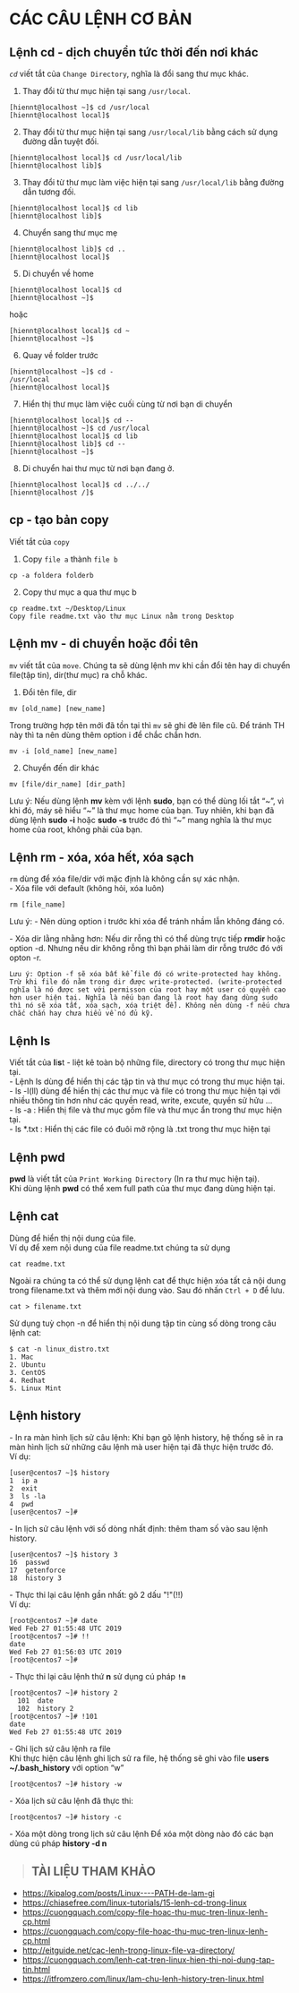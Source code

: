# CÁC CÂU LỆNH CƠ BẢN  
## **Lệnh cd - dịch chuyển tức thời đến nơi khác** 
*`cd`* viết tắt của `Change Directory`, nghĩa là đổi sang thư mục khác.
1. Thay đổi từ thư mục hiện tại sang `/usr/local`.  
```  
[hiennt@localhost ~]$ cd /usr/local
[hiennt@localhost local]$
```  
2. Thay đổi từ thư mục hiện tại sang  `/usr/local/lib` bằng cách sử dụng đường dẫn tuyệt đối.  
```
[hiennt@localhost local]$ cd /usr/local/lib
[hiennt@localhost lib]$ 
```  
3. Thay đổi từ thư mục làm việc hiện tại sang `/usr/local/lib` bằng đường dẫn tương đối.
```
[hiennt@localhost local]$ cd lib
[hiennt@localhost lib]$
```
4. Chuyển sang thư mục mẹ
```
[hiennt@localhost lib]$ cd ..
[hiennt@localhost local]$
```
5. Di chuyển về home
```
[hiennt@localhost local]$ cd
[hiennt@localhost ~]$
```   
hoặc  
```
[hiennt@localhost local]$ cd ~
[hiennt@localhost ~]$
```  
6. Quay về folder trước  
```
[hiennt@localhost ~]$ cd -
/usr/local
[hiennt@localhost local]$
```
7. Hiển thị thư mục làm việc cuối cùng từ nơi bạn di chuyển
```
[hiennt@localhost local]$ cd --
[hiennt@localhost ~]$ cd /usr/local
[hiennt@localhost local]$ cd lib
[hiennt@localhost lib]$ cd --
[hiennt@localhost ~]$
```  
8. Di chuyển hai thư mục từ nơi bạn đang ở.  
```  
[hiennt@localhost local]$ cd ../../
[hiennt@localhost /]$
```  

## **cp - tạo bản copy**  
Viết tắt của `copy`  
1. Copy `file a` thành `file b`  
```
cp -a foldera folderb
```  
2. Copy thư mục a qua thư mục b  
```
cp readme.txt ~/Desktop/Linux  
Copy file readme.txt vào thư mục Linux nằm trong Desktop
```

## **Lệnh mv - di chuyển hoặc đổi tên**
`mv` viết tắt của `move`. Chúng ta sẽ dùng lệnh mv khi cần đổi tên hay di chuyển file(tập tin), dir(thư mục) ra chỗ khác.    
1. Đổi tên file, dir  
```
mv [old_name] [new_name]
```
 Trong trường hợp tên mới đã tồn tại thì `mv` sẽ ghi đè lên file cũ. Để tránh TH này thì ta nên dùng thêm option i để chắc chắn hơn.  
 ```
 mv -i [old_name] [new_name]
 ```  
 2. Chuyển đến dir khác
 ```
 mv [file/dir_name] [dir_path]
 ```
 Lưu ý: Nếu dùng lệnh **mv** kèm với lệnh **sudo**, bạn có thể dùng lối tắt “~”, vì khi đó, máy sẽ hiểu “~” là thư mục home của bạn. Tuy nhiên, khi bạn đã dùng lệnh **sudo -i** hoặc **sudo -s** trước đó thì “~” mang nghĩa là thư mục home của root, không phải của bạn.  

 ## **Lệnh rm - xóa, xóa hết, xóa sạch**
 `rm` dùng để xóa file/dir với mặc định là không cần sự xác nhận.  
 \- Xóa file với default (không hỏi, xóa luôn)
 ```
 rm [file_name]
```
Lưu ý: - Nên dùng option i trước khi xóa để tránh nhầm lẫn không đáng có.  

\- Xóa dir lằng nhằng hơn: Nếu dir rỗng thì có thể dùng trực tiếp **rmdir** hoặc option -d. Nhưng nếu dir không rỗng thì bạn phải làm dir rỗng trước đó với opton -r.  

`Lưu ý: Option -f sẽ xóa bất kể file đó có write-protected hay không. Trừ khi file đó nằm trong dir được write-protected. (write-protected nghĩa là nó được set với permisson của root hay một user có quyền cao hơn user hiện tại. Nghĩa là nếu bạn đang là root hay đang dùng sudo thì nó sẽ xóa tất, xóa sạch, xóa triệt để). Không nên dùng -f nếu chưa chắc chắn hay chưa hiểu về nó đủ kỹ.`  

## **Lệnh ls**
Viết tắt của **l**i**s**t - liệt kê toàn bộ những file, directory có trong thư mục hiện tại.  
\- Lệnh ls dùng để hiển thị các tập tin và thư mục có trong thư mục hiện tại.  
\- ls -l(ll) dùng để hiển thị các thư mục và file có trong thư mục hiện tại với nhiều thông tin hơn như các quyền read, write, excute, quyền sử hửu …  
\- ls -a : Hiển thị file và thư mục gồm file và thư mục ẩn trong thư mục hiện tại.  
\- ls *.txt : Hiển thị các file có đuôi mở rộng là .txt trong thư mục hiện tại

## **Lệnh pwd**  
**pwd** là viết tắt của `Print Working Directory` (In ra thư mục hiện tại).  
Khi dùng lệnh **pwd** có thể xem full path của thư mục đang dùng hiện tại.  

## **Lệnh cat**  
Dùng để hiển thị nội dung của file.  
Ví dụ để xem nội dung của file readme.txt chúng ta sử dụng
```
cat readme.txt  
```  
Ngoài ra chúng ta có  thể sử dụng lệnh cat để thực hiện xóa tất cả nội dung trong filename.txt và thêm mới nội dung vào. Sau đó nhấn `Ctrl + D` để lưu.  
```
cat > filename.txt
```
Sử dụng tuỳ chọn -n để hiển thị nội dung tập tin cùng số dòng trong câu lệnh cat:
```
$ cat -n linux_distro.txt
1. Mac
2. Ubuntu
3. CentOS
4. Redhat
5. Linux Mint
```

## **Lệnh history**  
\- In ra màn hình lịch sử câu lệnh: Khi bạn gõ lệnh history, hệ thống sẽ in ra màn hình lịch sử những câu lệnh mà user hiện tại đã thực hiện trước đó.  
Ví dụ:
```
[user@centos7 ~]$ history  
1  ip a  
2  exit  
3  ls -la  
4  pwd  
[user@centos7 ~]# 
``` 
\- In lịch sử câu lệnh với số dòng nhất định: thêm tham số vào sau lệnh history.  
```
[user@centos7 ~]$ history 3
16  passwd
17  getenforce
18  history 3
```   
\- Thực thi lại câu lệnh gần nhất: gõ 2 dấu "!"(!!)  
Ví dụ:  
```
[root@centos7 ~]# date
Wed Feb 27 01:55:48 UTC 2019
[root@centos7 ~]# !!
date
Wed Feb 27 01:56:03 UTC 2019
[root@centos7 ~]#
```
\- Thực thi lại câu lệnh thứ **n** sử dụng cú pháp **`!n`**  
```
[root@centos7 ~]# history 2
  101  date
  102  history 2
[root@centos7 ~]# !101
date
Wed Feb 27 01:55:48 UTC 2019  
```

\- Ghi lịch sử câu lệnh ra file  
Khi thực hiện câu lệnh ghi lịch sử ra file, hệ thống sẽ ghi vào file **users ~/.bash_history** với option “w”
```
[root@centos7 ~]# history -w
```

\- Xóa lịch sử câu lệnh đã thực thi:  
```
[root@centos7 ~]# history -c
```
\- Xóa một dòng trong lịch sử câu lệnh
Để xóa một dòng nào đó các bạn dùng cú pháp **history -d n**  



> ##    TÀI LIỆU THAM KHẢO  
- https://kipalog.com/posts/Linux----PATH-de-lam-gi  
- https://chiasefree.com/linux-tutorials/15-lenh-cd-trong-linux
- https://cuongquach.com/copy-file-hoac-thu-muc-tren-linux-lenh-cp.html
- https://cuongquach.com/copy-file-hoac-thu-muc-tren-linux-lenh-cp.html
- http://eitguide.net/cac-lenh-trong-linux-file-va-directory/
- https://cuongquach.com/lenh-cat-tren-linux-hien-thi-noi-dung-tap-tin.html
- https://itfromzero.com/linux/lam-chu-lenh-history-tren-linux.html